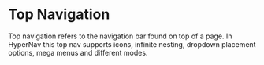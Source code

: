 ﻿# Top Navigation

Top navigation refers to the navigation bar found on top of a page.
In HyperNav this top nav supports icons, infinite nesting, dropdown
placement options, mega menus and different modes.